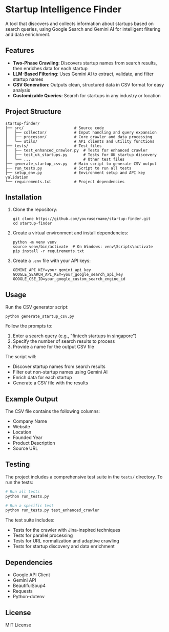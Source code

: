 # Startup Intelligence Finder

A tool that discovers and collects information about startups based on search queries, using Google Search and Gemini AI for intelligent filtering and data enrichment.

## Features

- **Two-Phase Crawling**: Discovers startup names from search results, then enriches data for each startup
- **LLM-Based Filtering**: Uses Gemini AI to extract, validate, and filter startup names
- **CSV Generation**: Outputs clean, structured data in CSV format for easy analysis
- **Customizable Queries**: Search for startups in any industry or location

## Project Structure

```
startup-finder/
├── src/                      # Source code
│   ├── collector/            # Input handling and query expansion
│   ├── processor/            # Core crawler and data processing
│   └── utils/                # API clients and utility functions
├── tests/                    # Test files
│   ├── test_enhanced_crawler.py  # Tests for enhanced crawler
│   ├── test_uk_startups.py       # Tests for UK startup discovery
│   └── ...                       # Other test files
├── generate_startup_csv.py   # Main script to generate CSV output
├── run_tests.py              # Script to run all tests
├── setup_env.py              # Environment setup and API key validation
└── requirements.txt          # Project dependencies
```

## Installation

1. Clone the repository:
   ```
   git clone https://github.com/yourusername/startup-finder.git
   cd startup-finder
   ```

2. Create a virtual environment and install dependencies:
   ```
   python -m venv venv
   source venv/bin/activate  # On Windows: venv\Scripts\activate
   pip install -r requirements.txt
   ```

3. Create a `.env` file with your API keys:
   ```
   GEMINI_API_KEY=your_gemini_api_key
   GOOGLE_SEARCH_API_KEY=your_google_search_api_key
   GOOGLE_CSE_ID=your_google_custom_search_engine_id
   ```

## Usage

Run the CSV generator script:

```
python generate_startup_csv.py
```

Follow the prompts to:
1. Enter a search query (e.g., "fintech startups in singapore")
2. Specify the number of search results to process
3. Provide a name for the output CSV file

The script will:
- Discover startup names from search results
- Filter out non-startup names using Gemini AI
- Enrich data for each startup
- Generate a CSV file with the results

## Example Output

The CSV file contains the following columns:
- Company Name
- Website
- Location
- Founded Year
- Product Description
- Source URL

## Testing

The project includes a comprehensive test suite in the `tests/` directory. To run the tests:

```bash
# Run all tests
python run_tests.py

# Run a specific test
python run_tests.py test_enhanced_crawler
```

The test suite includes:
- Tests for the crawler with Jina-inspired techniques
- Tests for parallel processing
- Tests for URL normalization and adaptive crawling
- Tests for startup discovery and data enrichment

## Dependencies

- Google API Client
- Gemini API
- BeautifulSoup4
- Requests
- Python-dotenv

## License

MIT License

